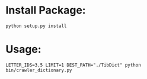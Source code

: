 # Install Package:

```
python setup.py install
```


# Usage:
```
LETTER_IDS=3,5 LIMIT=1 DEST_PATH="./TibDict" python bin/crawler_dictionary.py
```



